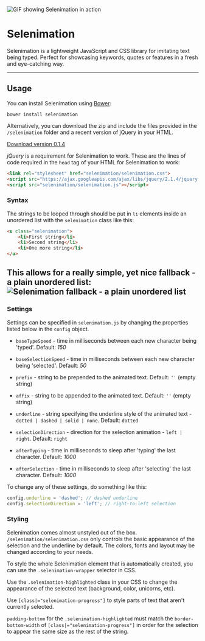![GIF showing Selenimation in action](http://i.imgur.com/fuuZHfE.gif)

# Selenimation
Selenimation is a lightweight JavaScript and CSS library for imitating text being typed. Perfect for showcasing keywords, quotes or features in a fresh and eye-catching way.

---
## Usage

You can install Selenimation using [Bower](http://bower.io/):
````
bower install selenimation 
````

Alternatively, you can download the zip and include the files provided in the `/selenimation` folder and a recent version of jQuery in your HTML.

[Download version 0.1.4](https://github.com/mklopets/selenimation/archive/0.1.4.zip)


*jQuery* is a requirement for Selenimation to work. These are the lines of code required in the `head` tag of your HTML for Selenimation to work:
````html
<link rel="stylesheet" href="selenimation/selenimation.css">
<script src="https://ajax.googleapis.com/ajax/libs/jquery/2.1.4/jquery.min.js"></script>
<script src="selenimation/selenimation.js"></script>
````

### Syntax

The strings to be looped through should be put in `li` elements inside an unordered list with the `selenimation` class like this:
````html
<u class="selenimation">
	<li>First string</li>
	<li>Second string</li>
	<li>One more string</li>
</u>
````
This allows for a really simple, yet nice fallback - a plain unordered list:
![Selenimation fallback - a plain unordered list](http://i.imgur.com/8DKiWOL.png)
---
### Settings

Settings can be specified in `selenimation.js` by changing the properties listed below in the `config` object.

* `baseTypeSpeed` - time in milliseconds between each new character being 'typed'. Default: *150*

* `baseSelectionSpeed` - time in milliseconds between each new character being 'selected'. Default: *50*

* `prefix` - string to be prepended to the animated text. Default: `''` (empty string)

* `affix` - string to be appended to the animated text. Default: `''` (empty string)

* `underline` - string specifying the underline style of the animated text - `dotted | dashed | solid | none`. Default: `dotted`

* `selectionDirection` - direction for the selection animation - `left | right`. Default: `right`

* `afterTyping` - time in milliseconds to sleep after 'typing' the last character. Default: *1000*

* `afterSelection` - time in milliseconds to sleep after 'selecting' the last character. Default: *1000*

To change any of these settings, do something like this:
````javascript
config.underline = 'dashed'; // dashed underline
config.selectionDirection = 'left'; // right-to-left selection
````


### Styling

Selenimation comes almost unstyled out of the box. `/selenimation/selenimation.css` only controls the basic appearance of the selection and the underline by default. The colors, fonts and layout may be changed according to your needs.

To style the whole Selenimation element that is automatically created, you can use the `.selenimation-wrapper` selector in CSS.

Use the `.selenimation-highlighted` class in your CSS to change the appearance of the selected text (background, color, unicorns, etc).

Use `[class|="selenimation-progress"]` to style parts of text that aren't currently selected.

`padding-bottom` for the `.selenimation-highlighted` must match the `border-bottom-width` of `[class|="selenimation-progress"]` in order for the selection to appear the same size as the rest of the string.
